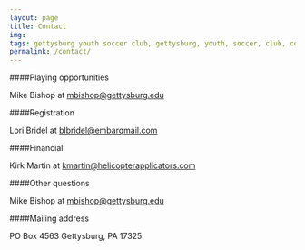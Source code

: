 ```yaml
---
layout: page
title: Contact
img: 
tags: gettysburg youth soccer club, gettysburg, youth, soccer, club, contact
permalink: /contact/
---
```

####Playing opportunities 

Mike Bishop at <a href="mailto:mbishop@gettysburg.edu">mbishop@gettysburg.edu</a>

####Registration 

Lori Bridel at <a href="mailto:blbridel@embarqmail.com">blbridel@embarqmail.com</a>

####Financial 

Kirk Martin at <a href="mailto:kmartin@helicopterapplicators.com">kmartin@helicopterapplicators.com</a>

####Other questions 

Mike Bishop at <a href="mailto:mbishop@gettysburg.edu">mbishop@gettysburg.edu</a>

####Mailing address

PO Box 4563
Gettysburg, PA 17325
